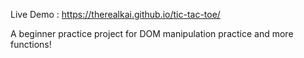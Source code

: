 Live Demo :
https://therealkai.github.io/tic-tac-toe/

A beginner practice project for DOM manipulation practice and more functions!
